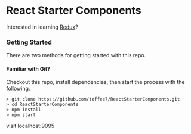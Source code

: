 # React Starter Components

Interested in learning [Redux](https://www.udemy.com/react-redux/)?

### Getting Started

There are two methods for getting started with this repo.

#### Familiar with Git?
Checkout this repo, install dependencies, then start the process with the following:

```
> git clone https://github.com/toffee7/ReactStarterComponents.git
> cd ReactStarterComponents
> npm install
> npm start
```
visit localhost:9095
